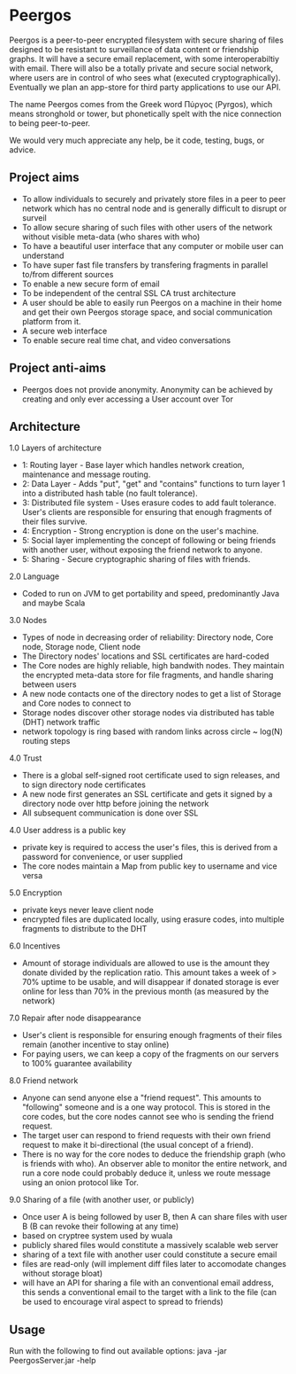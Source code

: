 Peergos
========

Peergos is a peer-to-peer encrypted filesystem with secure sharing of files designed to be resistant to surveillance of data content or friendship graphs. It will have a secure email replacement, with some interoperabiltiy with email. There will also be a totally private and secure social network, where users are in control of who sees what (executed cryptographically). Eventually we plan an app-store for third party applications to use our API. 

The name Peergos comes from the Greek word Πύργος (Pyrgos), which means stronghold or tower, but phonetically spelt with the nice connection to being peer-to-peer. 

We would very much appreciate any help, be it code, testing, bugs, or advice. 

Project aims
------------
 - To allow individuals to securely and privately store files in a peer to peer network which has no central node and is generally difficult to disrupt or surveil
 - To allow secure sharing of such files with other users of the network without visible meta-data (who shares with who)
 - To have a beautiful user interface that any computer or mobile user can understand
 - To have super fast file transfers by transfering fragments in parallel to/from different sources
 - To enable a new secure form of email
 - To be independent of the central SSL CA trust architecture
 - A user should be able to easily run Peergos on a machine in their home and get their own Peergos storage space, and social communication platform from it. 
 - A secure web interface
 - To enable secure real time chat, and video conversations

Project anti-aims
-----------------
 - Peergos does not provide anonymity. Anonymity can be achieved by creating and only ever accessing a User account over Tor

Architecture
------------
1.0 Layers of architecture
 - 1: Routing layer - Base layer which handles network creation, maintenance and message routing.
 - 2: Data Layer - Adds "put", "get" and "contains" functions to turn layer 1 into a distributed hash table (no fault tolerance).
 - 3: Distributed file system - Uses erasure codes to add fault tolerance. User's clients are responsible for ensuring that enough fragments of their files survive. 
 - 4: Encryption - Strong encryption is done on the user's machine. 
 - 5: Social layer implementing the concept of following or being friends with another user, without exposing the friend network to anyone.
 - 5: Sharing - Secure cryptographic sharing of files with friends.

2.0 Language
 - Coded to run on JVM to get portability and speed, predominantly Java and maybe Scala

3.0 Nodes
 - Types of node in decreasing order of reliability: Directory node, Core node, Storage node, Client node
 - The Directory nodes' locations and SSL certificates are hard-coded
 - The Core nodes are highly reliable, high bandwith nodes. They maintain the encrypted meta-data store for file fragments, and handle sharing between users
 - A new node contacts one of the directory nodes to get a list of Storage and Core nodes to connect to
 - Storage nodes discover other storage nodes via distributed has table (DHT) network traffic
 - network topology is ring based with random links across circle ~ log(N) routing steps

4.0 Trust
 - There is a global self-signed root certificate used to sign releases, and to sign directory node certificates
 - A new node first generates an SSL certificate and gets it signed by a directory node over http before joining the network
 - All subsequent communication is done over SSL

4.0 User address is a public key
 - private key is required to access the user's files, this is derived from a password for convenience, or user supplied
 - The core nodes maintain a Map from public key to username and vice versa

5.0 Encryption
 - private keys never leave client node
 - encrypted files are duplicated locally, using erasure codes, into multiple fragments to distribute to the DHT

6.0 Incentives
 - Amount of storage individuals are allowed to use is the amount they donate divided by the replication ratio. This amount takes a week of > 70% uptime to be usable, and will disappear if donated storage is ever online for less than 70% in the previous month (as measured by the network)

7.0 Repair after node disappearance
 - User's client is responsible for ensuring enough fragments of their files remain (another incentive to stay online)
 - For paying users, we can keep a copy of the fragments on our servers to 100% guarantee availability

8.0 Friend network
 - Anyone can send anyone else a "friend request". This amounts to "following" someone and is a one way protocol. This is stored in the core codes, but the core nodes cannot see who is sending the friend request. 
 - The target user can respond to friend requests with their own friend request to make it bi-directional (the usual concept of a friend). 
 - There is no way for the core nodes to deduce the friendship graph (who is friends with who). An observer able to monitor the entire network, and run a core node could probably deduce it, unless we route message using an onion protocol like Tor.

9.0 Sharing of a file (with another user, or publicly)
 - Once user A is being followed by user B, then A can share files with user B (B can revoke their following at any time)
 - based on cryptree system used by wuala
 - publicly shared files would constitute a massively scalable web server
 - sharing of a text file with another user could constitute a secure email
 - files are read-only (will implement diff files later to accomodate changes without storage bloat)
 - will have an API for sharing a file with an conventional email address, this sends a conventional email to the target with a link to the file (can be used to encourage viral aspect to spread to friends)

Usage
-----
Run with the following to find out available options:
java -jar PeergosServer.jar -help
